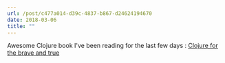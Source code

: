 ```yaml
---
url: /post/c477a014-d39c-4837-b867-d24624194670
date: 2018-03-06
title: ""
---
```




Awesome Clojure book I've been reading for the last few days : [Clojure for the brave and true](https://www.braveclojure.com/)
